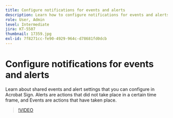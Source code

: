 ```yaml
---
title: Configure notifications for events and alerts
description: Learn how to configure notifications for events and alerts
role: User, Admin
level: Intermediate
jira: KT-5507
thumbnail: 17359.jpg
exl-id: 7f8271cc-fe90-4929-964c-d78681fd0dcb
---
```

# Configure notifications for events and alerts

Learn about shared events and alert settings that you can configure in Acrobat Sign. Alerts are actions that did not take place in a certain time frame, and Events are actions that have taken place.

>[!VIDEO](https://video.tv.adobe.com/v/343589?quality=12&learn=on&hidetitle=true)
